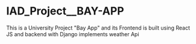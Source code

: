# IAD_Project\_\_BAY-APP

This is a University Project "Bay App" and its Frontend is built using React JS and backend with Django implements weather Api
